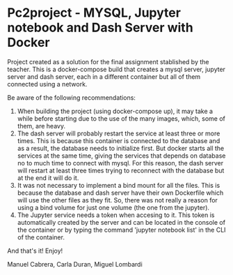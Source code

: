 # Pc2project - MYSQL, Jupyter notebook and Dash Server with Docker

Project created as a solution for the final assignment stablished by the teacher. 
This is a docker-compose build that creates a mysql server, jupyter server and dash server, each in a different container but all of them connected using a network.

Be aware of the following recommendations:

1. When building the project (using docker-compose up), it may take a while before starting due to the use of the many images, which, some of them, are heavy.
2. The dash server will probably restart the service at least three or more times. This is because this container is connected to the database and as a result, the database needs to initialize first. But docker starts all the services at the same time, giving the services that depends on database no to much time to connect with mysql. For this reason, the dash server will restart at least three times trying to reconnect with the database but at the end it will do it.
3. It was not necessary to implement a bind mount for all the files. This is because the database and dash server have their own Dockerfile which will use the other files as they fit. So, there was not really a reason for using a bind volume for just one volume (the one from the jupyter).
4. The Jupyter service needs a token when accesing to it. This token is automatically created by the server and can be located in the console of the container or by typing the command 'jupyter notebook list' in the CLI of the container.

And that's it! Enjoy!

Manuel Cabrera, Carla Duran, Miguel Lombardi

